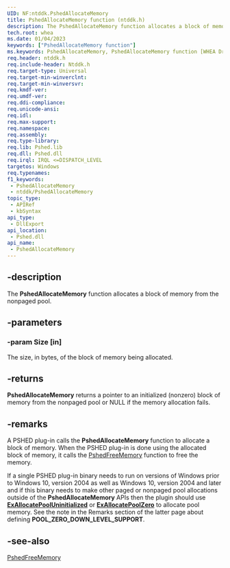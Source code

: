 ```yaml
---
UID: NF:ntddk.PshedAllocateMemory
title: PshedAllocateMemory function (ntddk.h)
description: The PshedAllocateMemory function allocates a block of memory from the nonpaged pool.
tech.root: whea
ms.date: 01/04/2023
keywords: ["PshedAllocateMemory function"]
ms.keywords: PshedAllocateMemory, PshedAllocateMemory function [WHEA Drivers and Applications], ntddk/PshedAllocateMemory, whea.pshedallocatememory, whearef_e18a3aba-ca99-4b65-92de-1c6b8c740e31.xml
req.header: ntddk.h
req.include-header: Ntddk.h
req.target-type: Universal
req.target-min-winverclnt:
req.target-min-winversvr: 
req.kmdf-ver: 
req.umdf-ver: 
req.ddi-compliance: 
req.unicode-ansi: 
req.idl: 
req.max-support: 
req.namespace: 
req.assembly: 
req.type-library: 
req.lib: Pshed.lib
req.dll: Pshed.dll
req.irql: IRQL <=DISPATCH_LEVEL
targetos: Windows
req.typenames: 
f1_keywords:
 - PshedAllocateMemory
 - ntddk/PshedAllocateMemory
topic_type:
 - APIRef
 - kbSyntax
api_type:
 - DllExport
api_location:
 - Pshed.dll
api_name:
 - PshedAllocateMemory
---
```


## -description

The **PshedAllocateMemory** function allocates a block of memory from the nonpaged pool.

## -parameters

### -param Size [in]

The size, in bytes, of the block of memory being allocated.

## -returns

**PshedAllocateMemory** returns a pointer to an initialized (nonzero) block of memory from the nonpaged pool or NULL if the memory allocation fails.

## -remarks

A PSHED plug-in calls the **PshedAllocateMemory** function to allocate a block of memory. When the PSHED plug-in is done using the allocated block of memory, it calls the [PshedFreeMemory](/windows-hardware/drivers/ddi/ntddk/nf-ntddk-pshedfreememory) function to free the memory.

If a single PSHED plug-in binary needs to run on versions of Windows prior to Windows 10, version 2004 as well as Windows 10, version 2004 and later and if this binary needs to make other paged or nonpaged pool allocations outside of the **PshedAllocateMemory** APIs then the plugin should use [**ExAllocatePoolUninitialized**](../wdm/nf-wdm-exallocatepooluninitialized.md) or [**ExAllocatePoolZero**](../wdm/nf-wdm-exallocatepoolzero.md) to allocate pool memory. See the note in the Remarks section of the latter page about defining **POOL_ZERO_DOWN_LEVEL_SUPPORT**.

## -see-also

[PshedFreeMemory](/windows-hardware/drivers/ddi/ntddk/nf-ntddk-pshedfreememory)
